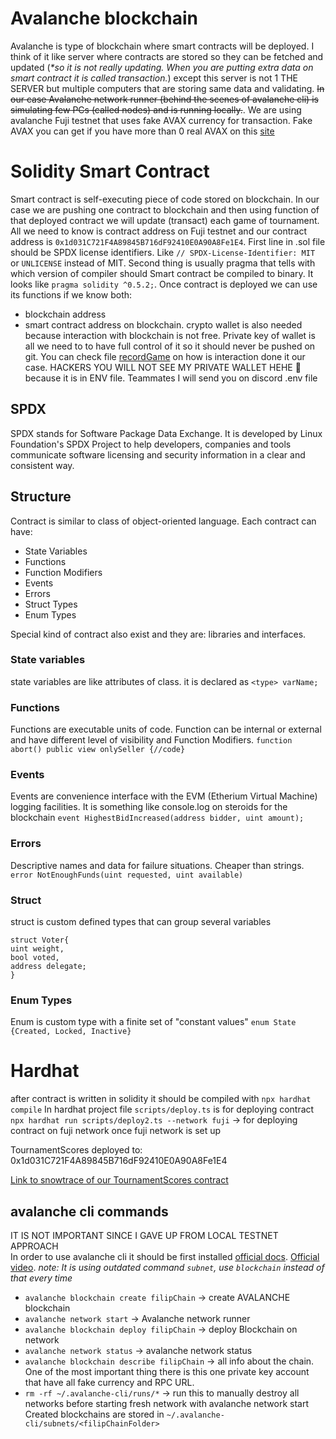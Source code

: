 # Avalanche blockchain
Avalanche is type of blockchain where smart contracts will be deployed. I think of it like server where contracts are stored so they can be fetched and updated (_*so it is not really updating. When you are putting extra data on smart contract it is called transaction._) except this server is not 1 THE SERVER but multiple computers that are storing same data and validating. ~~In our case Avalanche network runner (behind the scenes of avalanche cli) is simulating few PCs (called nodes) and is running locally.~~. We are using avalanche Fuji testnet that uses fake AVAX currency for transaction. Fake AVAX you can get if you have more than 0 real AVAX on this [site](https://core.app/tools/testnet-faucet/?subnet=c&token=c)

# Solidity Smart Contract
Smart contract is self-executing piece of code stored on blockchain. In our case we are pushing one contract to blockchain and then using function of that deployed contract we will update (transact) each game of tournament. All we need to know is contract address on Fuji testnet and our contract address is `0x1d031C721F4A89845B716dF92410E0A90A8Fe1E4`.
First line in .sol file should be SPDX license identifiers. Like `// SPDX-License-Identifier: MIT` or `UNLICENSE` instead of MIT. Second thing is usually pragma that tells with which version of compiler should Smart contract be compiled to binary. It looks like `pragma solidity ^0.5.2;`. Once contract is deployed we can use its functions if we know both: 
* blockchain address
* smart contract address on blockchain.
crypto wallet is also needed because interaction with blockchain is not free. Private key of wallet is all we need to to have full control of it so it should never be pushed on git. You can check file [recordGame](../ssg/pong-api/src/blockchain-transaction/recordGame.ts) on how is interaction done it our case. HACKERS YOU WILL NOT SEE MY PRIVATE WALLET HEHE 🖕 because it is in ENV file. Teammates I will send you on discord .env file

## SPDX 
SPDX stands for Software Package Data Exchange. It is developed by Linux Foundation's SPDX Project to help developers, companies and tools communicate software licensing and security information in a clear and consistent way. 

## Structure 
Contract is similar to class of object-oriented language. Each contract can have:
* State Variables
* Functions
* Function Modifiers
* Events
* Errors
* Struct Types 
* Enum Types

Special kind of contract also exist and they are: libraries and interfaces.

### State variables 
state variables are like attributes of class. it is declared as `<type> varName;`

### Functions 
Functions are executable units of code. Function can be internal or external and have different level of visibility and Function Modifiers.
`function abort() public view onlySeller {//code}`


### Events 
Events are convenience interface with the EVM (Etherium Virtual Machine) logging facilities. It is something like console.log on steroids for the blockchain
`event HighestBidIncreased(address bidder, uint amount);` 

### Errors
Descriptive names and data for failure situations. Cheaper than strings.
`error NotEnoughFunds(uint requested, uint available)`

### Struct 
struct is custom defined types that can group several variables
```solidity
struct Voter{ 
uint weight, 
bool voted, 
address delegate;
}
```

### Enum Types
Enum is custom type with a finite set of "constant values"
`enum State {Created, Locked, Inactive}`


# Hardhat 
after contract is written in solidity it should be compiled with `npx hardhat compile`
In hardhat project file `scripts/deploy.ts` is for deploying contract 
`npx hardhat run scripts/deploy2.ts --network fuji` -> for deploying contract on fuji network once fuji network is set up

TournamentScores deployed to: 0x1d031C721F4A89845B716dF92410E0A90A8Fe1E4


[Link to snowtrace of our TournamentScores contract](https://testnet.snowtrace.io/address/0x1d031C721F4A89845B716dF92410E0A90A8Fe1E4)



## avalanche cli commands

IT IS NOT IMPORTANT SINCE I GAVE UP FROM LOCAL TESTNET APPROACH  
In order to use avalanche cli it should be first installed [official docs](https://build.avax.network/docs/tooling/get-avalanche-cli). 
[Official video](https://www.youtube.com/watch?v=aLNttgQJCvE). *note: It is using outdated command `subnet`, use `blockchain` instead of that every time*
* `avalanche blockchain create filipChain` -> create AVALANCHE blockchain 
* `avalanche network start` -> Avalanche network runner 
* `avalanche blockchain deploy filipChain` -> deploy Blockchain on network
* `avalanche network status` -> avalanche network status
* `avalanche blockchain describe filipChain` -> all info about the chain. One of the most important thing there is this one private key account that have all fake currency and RPC URL. 
* `rm -rf ~/.avalanche-cli/runs/*` -> run this to manually destroy all networks before starting fresh network with avalanche network start
Created blockchains are stored in `~/.avalanche-cli/subnets/<filipChainFolder>`
